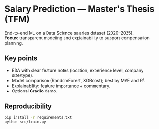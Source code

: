 # Salary Prediction — Master's Thesis (TFM)

End-to-end ML on a Data Science salaries dataset (2020–2025).  
**Focus**: transparent modeling and explainability to support compensation planning.

## Key points
- EDA with clear feature notes (location, experience level, company size/type).
- Model comparison (RandomForest, XGBoost); best by MAE and R².
- Explainability: feature importance + commentary.
- Optional **Gradio** demo.

## Reproducibility
```bash
pip install -r requirements.txt
python src/train.py
```
